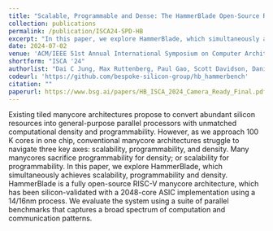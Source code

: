 ```yaml
---
title: "Scalable, Programmable and Dense: The HammerBlade Open-Source RISC-V Manycore"
collection: publications
permalink: /publication/ISCA24-SPD-HB
excerpt: "In this paper, we explore HammerBlade, which simultaneously achieves scalability, programmability and density. HammerBlade is a fully open-source RISC-V manycore architecture, which has been silicon-validated with a 2048-core ASIC implementation using a 14/16nm process."
date: 2024-07-02
venue: 'ACM/IEEE 51st Annual International Symposium on Computer Architecture (ISCA)'
shortform: "ISCA '24"
authorlist: "Dai C Jung, Max Ruttenberg, Paul Gao, Scott Davidson, Daniel Petrisko, Kangli Li, <B>Aditya K Kamath</B> et al."
codeurl: 'https://github.com/bespoke-silicon-group/hb_hammerbench'
citation: ""
paperurl: https://www.bsg.ai/papers/HB_ISCA_2024_Camera_Ready_Final.pdf
---
```

  Existing tiled manycore architectures propose to convert abundant silicon resources into general-purpose parallel processors with unmatched computational density and programmability. However, as we approach 100 K cores in one chip, conventional manycore architectures struggle to navigate three key axes: scalability, programmability, and density. Many manycores sacrifice programmability for density; or scalability for programmability. In this paper, we explore HammerBlade, which simultaneously achieves scalability, programmability and density. HammerBlade is a fully open-source RISC-V manycore architecture, which has been silicon-validated with a 2048-core ASIC implementation using a 14/16nm process. We evaluate the system using a suite of parallel benchmarks that captures a broad spectrum of computation and communication patterns.
